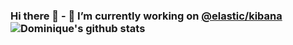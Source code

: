 ### Hi there 👋 - 🔭 I’m currently working on [@elastic/kibana](https://github.com/elastic/kibana) ![Dominique's github stats](https://github-readme-stats.vercel.app/api?username=dominiqueclarke&show_icons=true)
